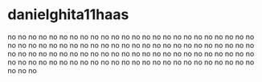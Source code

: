 # danielghita11haas
no
no
no
no
no
no
no
no
no
no
no
no
no
no
no
no
no
no
no
no
no
no
no
no
no
no
no
no
no
no
no
no
no
no
no
no
no
no
no
no
no
no
no
no
no
no
no
no
no
no
no
no
no
no
no
no
no
no
no
no
no
no
no
no
no
no
no
no
no
no
no
no
no
no
no
no
no
no
no
no
no
no
no
no
no
no
no
no
no
no
no
no
no
no
no
no
no
no
no
